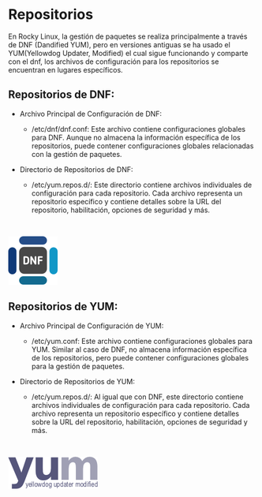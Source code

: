 # Repositorios
En Rocky Linux, la gestión de paquetes se realiza principalmente a través de DNF (Dandified YUM), pero en versiones antiguas se ha usado el YUM(Yellowdog Updater, Modified) el cual sigue funcionando y comparte con el dnf, los archivos de configuración para los repositorios se encuentran en lugares específicos.

## Repositorios de DNF:
* Archivo Principal de Configuración de DNF:

  * /etc/dnf/dnf.conf: Este archivo contiene configuraciones globales para DNF. Aunque no almacena la información específica de los repositorios, puede contener configuraciones globales relacionadas con la gestión de paquetes.
* Directorio de Repositorios de DNF:

  * /etc/yum.repos.d/: Este directorio contiene archivos individuales de configuración para cada repositorio. Cada archivo representa un repositorio específico y contiene detalles sobre la URL del repositorio, habilitación, opciones de seguridad y más.
 <br>
 
![DNF](../img/dnf.png)

## Repositorios de YUM:
* Archivo Principal de Configuración de YUM:

  * /etc/yum.conf: Este archivo contiene configuraciones globales para YUM. Similar al caso de DNF, no almacena información específica de los repositorios, pero puede contener configuraciones globales para la gestión de paquetes.
* Directorio de Repositorios de YUM:

  * /etc/yum.repos.d/: Al igual que con DNF, este directorio contiene archivos individuales de configuración para cada repositorio. Cada archivo representa un repositorio específico y contiene detalles sobre la URL del repositorio, habilitación, opciones de seguridad y más.
 <br>
 
![YUM](../img/yum.png)
